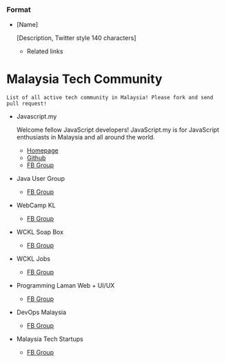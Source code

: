 ### Format
- [Name]

    [Description, Twitter style 140 characters]

    - Related links

# Malaysia Tech Community

    List of all active tech community in Malaysia! Please fork and send pull request!

- Javascript.my

    Welcome fellow JavaScript developers! JavaScript.my is for JavaScript enthusiasts in Malaysia and all around the world.

    - [Homepage](http://javascript.my)
    - [Github](https://github.com/javascriptmy)
    - [FB Group](https://www.facebook.com/groups/javascript.my)


- Java User Group
    - [FB Group](https://www.facebook.com/groups/jug.my/)


- WebCamp KL
    - [FB Group](https://www.facebook.com/groups/webcamp/)


- WCKL Soap Box
    - [FB Group](https://www.facebook.com/groups/wcklsoapbox/)


- WCKL Jobs
    - [FB Group](https://www.facebook.com/groups/wckljobs/)


- Programming Laman Web + UI/UX
    - [FB Group](https://www.facebook.com/groups/jomweb/)


- DevOps Malaysia
    - [FB Group](https://www.facebook.com/groups/devopsmalaysia/)


- Malaysia Tech Startups
    - [FB Group](https://www.facebook.com/groups/MalaysiaTechStartups/)
